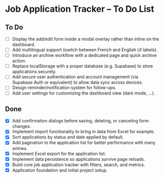 # Job Application Tracker – To Do List

## To Do
- [ ] Display the add/edit form inside a modal overlay rather than inline on the dashboard.
- [ ] Add multilingual support (switch between French and English UI labels).
- [ ] Introduce an archive workflow with a dedicated page and quick archive action.
- [ ] Replace localStorage with a proper database (e.g. Supabase) to store applications securely.
- [ ] Add secure user authentication and account management (via Supabase Auth or equivalent) to allow data sync across devices.
- [ ] Design reminder/notification system for follow-ups.
- [ ] Add user settings for customizing the dashboard view (dark mode, ...).

## Done
- [x] Add confirmation dialogs before saving, deleting, or canceling form changes.
- [x] Implement import functionality to bring in data from Excel for example.
- [x] Sort applications by status and date applied by default.
- [x] Add pagination to the application list for better performance with many entries.
- [x] Implement Excel export for the application list.
- [x] Implement data persistence so applications survive page reloads.
- [x] Build core job application tracker with filters, search, and metrics.
- [x] Application foundation and initial project setup.
